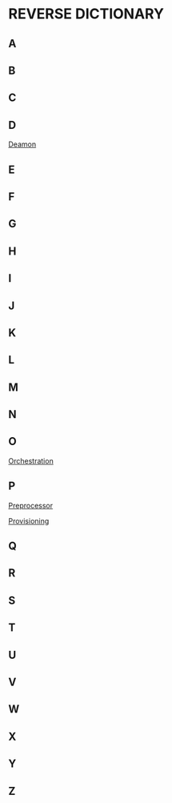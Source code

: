 # REVERSE DICTIONARY

## A

## B

## C

## D
[Deamon](https://github.com/MoonSupport/DICTIONARY/blob/master/D/Deamon.md)

## E

## F

## G

## H

## I

## J

## K

## L

## M

## N

## O
[Orchestration](https://github.com/MoonSupport/DICTIONARY/blob/master/O/Orchestration.md)

## P
[Preprocessor](https://github.com/MoonSupport/DICTIONARY/blob/master/P/Preprocessor.md)

[Provisioning](https://github.com/MoonSupport/DICTIONARY/blob/master/P/Provisioning.md)

## Q

## R

## S

## T

## U

## V

## W

## X

## Y

## Z